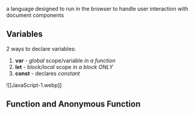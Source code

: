 a language designed to run in the browser to handle user interaction with document components

## Variables
2 ways to declare variables:
1. **var** - *global* scope/variable *in a function*
2. **let** - block/*local* scope *in a block ONLY*
3. **const** - declares *constant*

![[JavaScript-1.webp]]

## Function and Anonymous Function